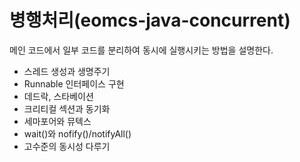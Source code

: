 # 병행처리(eomcs-java-concurrent)
메인 코드에서 일부 코드를 분리하여 동시에 실행시키는 방법을 설명한다.
- 스레드 생성과 생명주기
- Runnable 인터페이스 구현
- 데드락, 스타베이션
- 크리티컬 섹션과 동기화
- 세마포어와 뮤텍스
- wait()와 nofify()/notifyAll()
- 고수준의 동시성 다루기 
